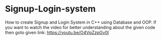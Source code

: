 # Signup-Login-system
How to create Signup and Login System in C++ using Database and OOP.
If you want to watch the video for better understanding about the given code then goto given link:
https://youtu.be/O4VpZzpGv0I
